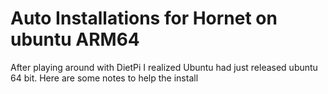 # Auto Installations for Hornet on ubuntu ARM64
After playing around with DietPi I realized Ubuntu had just released ubuntu 64 bit. Here are some notes to help the install
